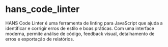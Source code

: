 # hans_code_linter
HANS Code Linter é uma ferramenta de linting para JavaScript que ajuda a identificar e corrigir erros de estilo e boas práticas. Com uma interface moderna, permite análise de código, feedback visual, detalhamento de erros e exportação de relatórios.
